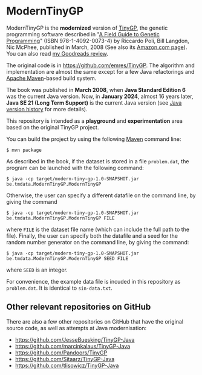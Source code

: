 # ModernTinyGP

ModernTinyGP is the **modernized** version of 
[TinyGP](https://github.com/emres/TinyGP), the genetic programming
software described in
"[A Field Guide to Genetic Programming](http://www.gp-field-guide.org.uk/)"
(ISBN 978-1-4092-0073-4) by Riccardo Poli, Bill Langdon, Nic McPhee, published
in March, 2008 (See also its [Amazon.com
page](https://www.amazon.com/Field-Guide-Genetic-Programming/dp/1409200736)). You can also read
[my Goodreads review](https://www.goodreads.com/review/show/6166473293). 

The original code is in https://github.com/emres/TinyGP. The algorithm and 
implementation are almost the same except for a few Java refactorings and
[Apache Maven](https://maven.apache.org/)-based build system.

The book was published in **March 2008**, when **Java Standard Edition 6** was the
current Java version. Now, in **January 2024**, almost 16 years later, 
**Java SE 21 (Long Term Support)** is the current Java version
(see [Java version history](https://en.wikipedia.org/wiki/Java_version_history)
for more details).

This repository is intended as a **playground** and **experimentation** area
based on the original TinyGP project.

You can build the project by using the following [Maven](https://maven.apache.org/)
command line:
```
$ mvn package
```

As described in the book, if the dataset is stored in a file `problem.dat`, the
program can be launched with the following command:

```
$ java -cp target/modern-tiny-gp-1.0-SNAPSHOT.jar be.tmdata.ModernTinyGP.ModernTinyGP
```

Otherwise, the user can specify a different datafile on the command line, by
giving the command

```
$ java -cp target/modern-tiny-gp-1.0-SNAPSHOT.jar be.tmdata.ModernTinyGP.ModernTinyGP FILE
```

where `FILE` is the dataset file name (which can include the full path to the
file). Finally, the user can specify both the datafile and a seed for the random
number generator on the command line, by giving the command:

```
$ java -cp target/modern-tiny-gp-1.0-SNAPSHOT.jar be.tmdata.ModernTinyGP.ModernTinyGP SEED FILE
```

where `SEED` is an integer.

For convenience, the example data file is incuded in this repository as
`problem.dat`. It is identical to `sin-data.txt`.

## Other relevant repositories on GitHub

There are also a few other repositories on GitHub that have the original source
code, as well as attempts at Java modernisation:

* https://github.com/JesseBuesking/TinyGP-Java
* https://github.com/marcinkalaus/TinyGP-Java
* https://github.com/Pandoors/TinyGP
* https://github.com/Sitaarz/TinyGP-Java
* https://github.com/tlisowicz/TinyGP-Java